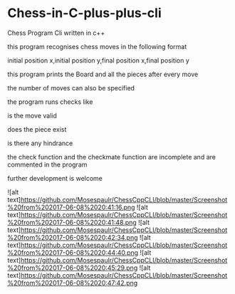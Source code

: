 # Chess-in-C-plus-plus-cli
Chess Program Cli written in c++

this program recognises chess moves in the following format 

 initial position x,initial position y,final position x,final position y
 
 this program prints the Board and all the pieces after every move
 
 the number of moves can also be specified
 
 the program runs checks like 
 
 is the move valid 
 
 does the piece exist
 
 is there any hindrance
 
 the check function and the checkmate function are incomplete and are commented in the program 
  
 further development is welcome
 
 ![alt text]https://github.com/Mosespaulr/ChessCppCLI/blob/master/Screenshot%20from%202017-06-08%2020:41:16.png
![alt text]https://github.com/Mosespaulr/ChessCppCLI/blob/master/Screenshot%20from%202017-06-08%2020:41:48.png
![alt text]https://github.com/Mosespaulr/ChessCppCLI/blob/master/Screenshot%20from%202017-06-08%2020:42:34.png
![alt text]https://github.com/Mosespaulr/ChessCppCLI/blob/master/Screenshot%20from%202017-06-08%2020:44:40.png
![alt text]https://github.com/Mosespaulr/ChessCppCLI/blob/master/Screenshot%20from%202017-06-08%2020:45:29.png
![alt text]https://github.com/Mosespaulr/ChessCppCLI/blob/master/Screenshot%20from%202017-06-08%2020:47:42.png
